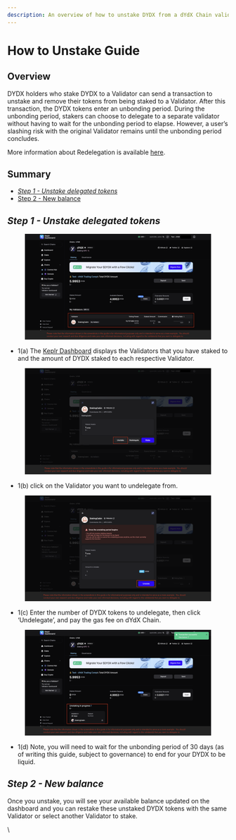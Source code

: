 ```yaml
---
description: An overview of how to unstake DYDX from a dYdX Chain validator.
---
```


# How to Unstake Guide

## Overview

DYDX holders who stake DYDX to a Validator can send a transaction to unstake and remove their tokens from being staked to a Validator. After this transaction, the DYDX tokens enter an unbonding period. During the unbonding period, stakers can choose to delegate to a separate validator without having to wait for the unbonding period to elapse. However, a user’s slashing risk with the original Validator remains until the unbonding period concludes.&#x20;

More information about Redelegation is available [here](https://www.dydx.foundation/how-to-redelegate).&#x20;

## Summary

* [_Step 1 - Unstake delegated tokens_](how-to-unstake-guide.md#step-1-unstake-delegated-tokens)
* [Step 2 - New balance](how-to-unstake-guide.md#step-2-new-balance)

## _Step 1 - Unstake delegated tokens_

<figure><img src="../../.gitbook/assets/1(a) - Unstake.png" alt=""><figcaption></figcaption></figure>

* 1(a) The [Keplr Dashboard](https://wallet.keplr.app/chains/dydx) displays the Validators that you have staked to and the amount of DYDX staked to each respective Validator.

<figure><img src="../../.gitbook/assets/1(b) - Unstake.png" alt=""><figcaption></figcaption></figure>

* 1(b) click on the Validator you want to undelegate from.

<figure><img src="../../.gitbook/assets/1(c) - Unstake.png" alt=""><figcaption></figcaption></figure>

* 1(c) Enter the number of DYDX tokens to undelegate, then click ‘Undelegate’, and pay the gas fee on dYdX Chain.

<figure><img src="../../.gitbook/assets/1(d) - Unstake.png" alt=""><figcaption></figcaption></figure>

* 1(d) Note, you will need to wait for the unbonding period of 30 days (as of writing this guide, subject to governance) to end for your DYDX to be liquid.

## _Step 2 - New balance_

Once you unstake, you will see your available balance updated on the dashboard and you can restake these unstaked DYDX tokens with the same Validator or select another Validator to stake.

\
